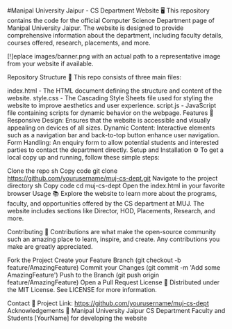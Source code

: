 #Manipal University Jaipur - CS Department Website 🖥️
This repository contains the code for the official Computer Science Department page of Manipal University Jaipur. The website is designed to provide comprehensive information about the department, including faculty details, courses offered, research, placements, and more.

[!]eplace images/banner.png with an actual path to a representative image from your website if available.

Repository Structure 📂
This repo consists of three main files:

index.html - The HTML document defining the structure and content of the website.
style.css - The Cascading Style Sheets file used for styling the website to improve aesthetics and user experience.
script.js - JavaScript file containing scripts for dynamic behavior on the webpage.
Features 🌟
Responsive Design: Ensures that the website is accessible and visually appealing on devices of all sizes.
Dynamic Content: Interactive elements such as a navigation bar and back-to-top button enhance user navigation.
Form Handling: An enquiry form to allow potential students and interested parties to contact the department directly.
Setup and Installation ⚙️
To get a local copy up and running, follow these simple steps:

Clone the repo
sh
Copy code
git clone https://github.com/yourusername/muj-cs-dept.git
Navigate to the project directory
sh
Copy code
cd muj-cs-dept
Open the index.html in your favorite browser
Usage 📚
Explore the website to learn more about the programs, faculty, and opportunities offered by the CS department at MUJ. The website includes sections like Director, HOD, Placements, Research, and more.

Contributing 🤝
Contributions are what make the open-source community such an amazing place to learn, inspire, and create. Any contributions you make are greatly appreciated.

Fork the Project
Create your Feature Branch (git checkout -b feature/AmazingFeature)
Commit your Changes (git commit -m 'Add some AmazingFeature')
Push to the Branch (git push origin feature/AmazingFeature)
Open a Pull Request
License 📜
Distributed under the MIT License. See LICENSE for more information.

Contact 📧
Project Link: https://github.com/yourusername/muj-cs-dept
Acknowledgements 🎉
Manipal University Jaipur
CS Department Faculty and Students
[YourName] for developing the website
